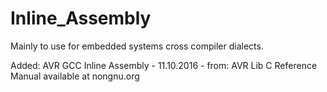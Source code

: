 # Inline_Assembly
Mainly to use for embedded systems cross compiler dialects.

Added:
AVR GCC Inline Assembly - 11.10.2016 - from: AVR Lib C Reference Manual available at nongnu.org
